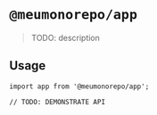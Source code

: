 # `@meumonorepo/app`

> TODO: description

## Usage

```
import app from '@meumonorepo/app';

// TODO: DEMONSTRATE API
```
